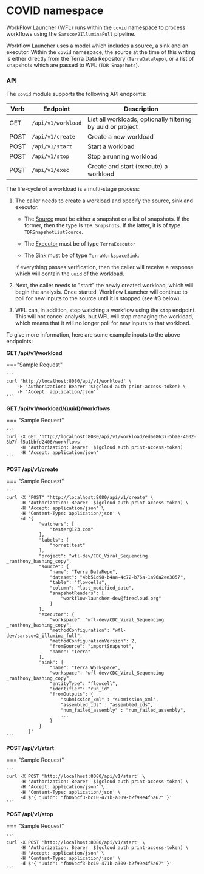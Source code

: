 # COVID namespace

WorkFlow Launcher (WFL) runs within the `covid` namespace to process workflows using the `Sarscov2IlluminaFull` pipeline. 

Workflow Launcher uses a model which includes a source, a sink and an executor. Within the `covid` namespace, the source at the time of this writing is either directly from the Terra Data Repository (`TerraDataRepo`), or a list of snapshots which are passed to WFL (`TDR Snapshots`). 

### API

The `covid` module supports the following API endpoints:

| Verb | Endpoint                            | Description                                                              |
|------|-------------------------------------|--------------------------------------------------------------------------|
| GET  | `/api/v1/workload`                  | List all workloads, optionally filtering by uuid or project              |
| POST | `/api/v1/create`                    | Create a new workload                                                    |
| POST | `/api/v1/start`                     | Start a workload                                                         |
| POST | `/api/v1/stop`                      | Stop a running workload                                                  |
| POST | `/api/v1/exec`                      | Create and start (execute) a workload                                    |

The life-cycle of a workload is a multi-stage process:

1. The caller needs to create a workload and specify the source, sink and executor.

    - The [Source](./source.md) must be either a snapshot or a list of snapshots. If the former, then the type is `TDR Snapshots`. If the latter, it is of type `TDRSnapshotListSource`.
     
    - The [Executor](./executor.md) must be of type `TerraExecutor`
     
    - The [Sink](./sink.md) must be of type `TerraWorkspaceSink`. 
      
    If everything passes verification, then the caller will receive a response which will contain the `uuid` of the workload.
   
2. Next, the caller needs to "start" the newly created workload, which will begin the analysis. Once started, Workflow Launcher will continue to poll for new inputs to the source until it is stopped (see #3 below).
   
3. WFL can, in addition, stop watching a workflow using the `stop` endpoint. This will not cancel analysis, but WFL will stop managing the workload, which means that it will no longer poll for new inputs to that workload.

To give more information, here are some example inputs to the above endpoints:

**GET /api/v1/workload**

==="Sample Request"

    ```
    curl 'http://localhost:8080/api/v1/workload' \
        -H 'Authorization: Bearer '$(gcloud auth print-access-token) \
        -H 'Accept: application/json'
    ```

**GET /api/v1/workload/{uuid}/workflows**

=== "Sample Request"

    ```
    curl -X GET 'http://localhost:8080/api/v1/workload/ed6e8637-5bae-4602-8b7f-f5a1bbfd2406/workflows' 
         -H 'Authorization: Bearer '$(gcloud auth print-access-token)      
         -H 'Accept: application/json'
    ```

**POST /api/v1/create**

=== "Sample Request"

    ```
    curl -X "POST" "http://localhost:8080/api/v1/create" \
         -H 'Authorization: Bearer '$(gcloud auth print-access-token) \
         -H 'Accept: application/json' \
         -H 'Content-Type: application/json' \
         -d '{
                "watchers": [
                    "tester@123.com"
                ],
                "labels": [
                    "hornet:test"
                ],
                "project": "wfl-dev/CDC_Viral_Sequencing _ranthony_bashing_copy",
                "source": {
                    "name": "Terra DataRepo",
                    "dataset": "4bb51d98-b4aa-4c72-b76a-1a96a2ee3057",
                    "table": "flowcells",
                    "column": "last_modified_date",
                    "snapshotReaders": [
                        "workflow-launcher-dev@firecloud.org"
                    ]
                },
                "executor": {
                    "workspace": "wfl-dev/CDC_Viral_Sequencing _ranthony_bashing_copy",
                    "methodConfiguration": "wfl-dev/sarscov2_illumina_full",
                    "methodConfigurationVersion": 2,
                    "fromSource": "importSnapshot",
                    "name": "Terra"
                },
                "sink": {
                    "name": "Terra Workspace",
                    "workspace": "wfl-dev/CDC_Viral_Sequencing _ranthony_bashing_copy",
                    "entityType": "flowcell",
                    "identifier": "run_id",
                    "fromOutputs": {
                        "submission_xml" : "submission_xml",
                        "assembled_ids" : "assembled_ids",
                        "num_failed_assembly" : "num_failed_assembly",
                        ...
                    }
                }
            }'
    ```

**POST /api/v1/start**

=== "Sample Request"

    ```
    curl -X POST 'http://localhost:8080/api/v1/start' \
         -H 'Authorization: Bearer '$(gcloud auth print-access-token) \
         -H 'Accept: application/json' \
         -H 'Content-Type: application/json' \
         -d $'{ "uuid": "fb06bcf3-bc10-471b-a309-b2f99e4f5a67" }'
    ```

**POST /api/v1/stop**

=== "Sample Request"

    ```
    curl -X POST 'http://localhost:8080/api/v1/start' \
         -H 'Authorization: Bearer '$(gcloud auth print-access-token) \
         -H 'Accept: application/json' \
         -H 'Content-Type: application/json' \
         -d $'{ "uuid": "fb06bcf3-bc10-471b-a309-b2f99e4f5a67" }'
    ```
